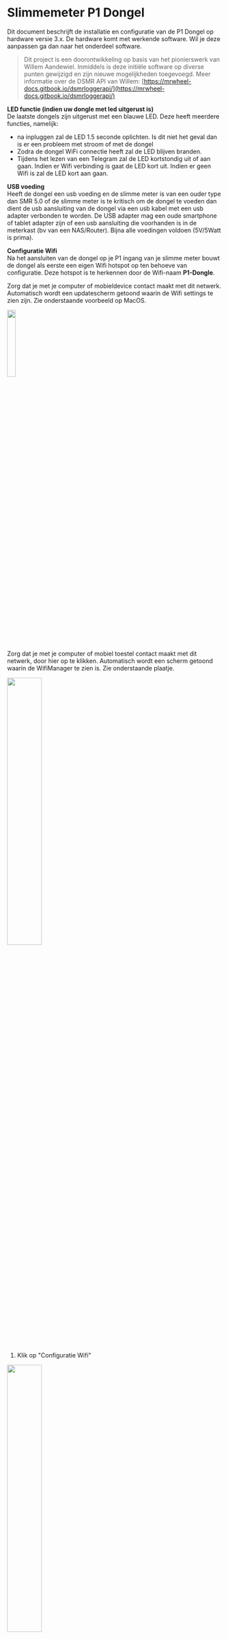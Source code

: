 # **Slimmemeter P1 Dongel**

Dit document beschrijft de installatie en configuratie van de P1 Dongel op hardware versie 3.x. De hardware komt met werkende software. Wil je deze aanpassen ga dan naar het onderdeel software.

>Dit project is een doorontwikkeling op basis van het pionierswerk van Willem Aandewiel. Inmiddels is deze initiële software op diverse punten gewijzigd en zijn nieuwe mogelijkheden toegevoegd.
>Meer informatie over de DSMR API van Willem: [https://mrwheel-docs.gitbook.io/dsmrloggerapi/](https://mrwheel-docs.gitbook.io/dsmrloggerapi/)

**LED functie (indien uw dongle met led uitgerust is)**<br>
De laatste dongels zijn uitgerust met een blauwe LED. Deze heeft meerdere functies, namelijk:
- na inpluggen zal de LED 1.5 seconde oplichten. Is dit niet het geval dan is er een probleem met stroom of met de dongel
- Zodra de dongel WiFi connectie heeft zal de LED blijven branden.
- Tijdens het lezen van een Telegram zal de LED kortstondig uit of aan gaan. Indien er Wifi verbinding is gaat de LED kort uit. Indien er geen Wifi is zal de LED kort aan gaan.


**USB voeding**<br>
Heeft de dongel een usb voeding en de slimme meter is van een ouder type dan SMR 5.0 of de slimme meter is te kritisch om de dongel te voeden dan dient de usb aansluiting van de dongel via een usb kabel met een usb adapter verbonden te worden.
De USB adapter mag een oude smartphone of tablet adapter zijn of een usb aansluiting die voorhanden is in de meterkast (bv van een NAS/Router). Bijna alle voedingen voldoen (5V/5Watt is prima).

**Configuratie Wifi**<br>
Na het aansluiten van de dongel op je P1 ingang van je slimme meter bouwt de dongel als eerste een eigen Wifi hotspot op ten behoeve van configuratie. Deze hotspot is te herkennen door de Wifi-naam **P1-Dongle**.

Zorg dat je met je computer of mobieldevice contact maakt met dit netwerk. Automatisch wordt een updatescherm getoond waarin de Wifi settings te zien zijn. Zie onderstaande voorbeeld op MacOS.

<img src="afb/ap.png" width="20%">

Zorg dat je met je computer of mobiel toestel contact maakt met dit netwerk, door hier op te klikken. Automatisch wordt een scherm getoond waarin de WifiManager te zien is. Zie onderstaande plaatje.

<img src="afb/afbeelding2.png" width="40%">


1. Klik op &quot;Configuratie Wifi&quot;

<img src="afb/afbeelding3.png" width="40%">

1. Klik op het uw netwerknaam en vul daarna het bijbehorende en **wachtwoord** in bij Password.
2. Druk op &quot;Save&quot;
3. Adapter zal op nieuwe opstarten en u kunt het scherm sluiten.

Vanaf dit moment zal de adapter te vinden zijn via: [http://dsmr-api.local/](http://dsmr-api.local/) of via [http://p1-dongle.local/](http://p1-dongle.local/) bij de ESP32 dongle

Deze naam is aanpasbaar (via configuratie).

**Uitlezen Slimmemeter**<br>
Er zijn drie manieren om via de dongel de slimmemeter uit te lezen, namelijk:

1. Via de webinterface van de Slimme meter [http://dsmr-api.local/](http://dsmr-api.local/) of via [http://p1-dongle.local/](http://p1-dongle.local/) bij de ESP32 dongle
2. Via de rest api ([http://dsmr-api.local/api/v2/hist/hours](http://dsmr-api.local/api/v2/hist/hours)); zelf ophalen van de gegevens op gewenste moment; zie API info in de webinterface voor meer informatie
3. Via MQTT; dongel pusht elke 5 seconde de gegevens naar de mqtt broker; zie hieronder de configuratie van mqtt

**Webinterface**<br>
Het hoofdscherm opent met onderstaande pagina. Kan zijn dat de tabel nog leeg is in de eerste 30 seconden na opstarten.

<img src="afb/afbeelding4.png" width="50%">


In de menu zijn de volgende opties opgenomen

1. Actueel : samenvatting van de verschillende grootheden
2. Per Uur / Per Dag / Per Maand : de verbruikscijfers weergegeven per dag/maand/jaar
3. Telegram : ruwe data uit de slimme meter
4. All Fields : alle slimme meter data netjes geformateerd
5. Systeem info : informatie over de adapter zoals versie, capaciteit
6. APIDocs : informatie over de mogelijkheid om de gegevens op afstand te kunnen uitlezen
7. File symbool : kunnen de bestanden op de adapter geraadpleegd/verwijderd of geupload worden
8. Wieltje : systeeminstellingen.

**Configuratie**<br>
Open in de browser [http://dsmr-api.local/](http://dsmr-api.local/) of via [http://p1-dongle.local/](http://p1-dongle.local/) bij de ESP32 dongle

Druk op het wieltje rechts in het menu. Het onderstaande settingsscherm is zichtbaar.

<img src="afb/afbeelding5.png" width="40%">

1 - MQTT

Voor het activeren van de mqtt interface dient het onderstaande ingesteld te worden.

1. HostName (mqtt broker)
2. MQTT Broker IP/URL: (bv: 192.168.2.250)
3. Port (default: 1883)
4. MQTT Top Topic van deze adapter (default: DSMR-API)
5. Optioneel: wachtwoord en Username
6. Verzenden MQTT berichten: in welke frequentie de berichten verzonden worden. In dit voorbeeld elke 2 seconden terwijl de leesfrequentie 10 seconden is. Beetje onzinnig de huidige instelling ;-) aangezien er dan 5 x dezelfde waarde verzonden wordt.
7. Op Opslaan drukken rechtsboven om de settings op te slaan en mqtt te activeren

2 – Tarieven

In hetzelfde settingsscherm zijn ook de tarieven in te vullen zodat bij de kostenberekening de bedragen komen te staan. Pas deze aan op basis van je contract met je energie leverancier.

Let op! de bedragen in de adapter kunnen afwijken van je echte nota en zijn daarom indicatief

3 – Overige instellingen

De frequentie van uitlezen kan ingesteld worden.

Daarnaast ook de frequentie van toesturen van de MQTT gegevens.

**Remote update**<br>
Vanaf de 3.0.4 firmware is een remote Firmware update ook mogelijk. Dit kan op twee manieren, namelijk
1) via Telnet door U <return> gevolgd door versienummer. bv: U <return> 3.3.1
2) via de webinterface door de functie aanroep + versie op te geven. Bijvoorbeeld: /remote-update?version=3.3.1

Vanaf 3.1.4 versie is ook Filesysteem update mogelijk via telnet. Dit door S <return> versie <return> in te voeren. 
Standaard zal er geupdate worden van de smart-stuff.nl/ota directory. Deze verwijzing kan worden aangepast in de settingsfile op de dongel. 

>Let op: <br>
>- er kan alleen verwezen worden naar http servers.
>- als u een watermeter dongle heeft dient dit achter het versienummer opgenomen te worden. dus 3.1.1-WATER

**Flashen**<br>
Flashen dient via een FTDI interface te gebeuren (115200 baud). Op J2 (onderkant) zitten de aansluitingen voor deze interface. 
De pinout (v3.5 hardware) is :

<img src="afb/3.4onder.png" width="15%">

1. RX
2. TX
3. Flash (vierkante pad / Rode pijl); Flash naar GND en opnieuw opstarten om in de program mode te komen
4. 3.3Volt
5. GND
6. Reset = GND

De software is te vinden op [https://github.com/mhendriks/DSMR-API-V2](https://github.com/mhendriks/DSMR-API-V2)

**Meest voorkomende problemen**<br>
*Hotspot (P1-Dongel) niet of kort zichtbaar</br>*
De basic dongel wordt gevoed door de slimme meter. Afhankelijk van het merk / type is de stroomlevering kritischer. 
De dongel zal bij de eerste aanmelding de omgeving scannen en zijn netwerk instellen. Dit kost kortstondig veel stroom en enkele meters zullen dit niet accepteren en de voeding stoppen. Gevolg is dat de dongel steeds op nieuw gaat starten (LEDje knippert).
Neem in z'n geval contact met mij op om de dongel te ruilen voor een exemplaar met extra usb aansluiting. Vaak is het alleen nodig om de usb voeding tijdens de eerste start aan te sluiten. Daarna kan deze verwijderd worden. Let op! valt de stroom uit dan kan het nodig zijn om de usb voeding weer te gebruiken. 